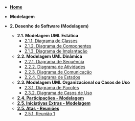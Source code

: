 <!-- docs/_sidebar.md -->

- [**Home**](/README.md)

- **Modelagem**

- **2. Desenho de Software (Modelagem)**
    - **2.1. Modelagem UML Estática**
      - [2.1.1. Diagrama de Classes](/Modelagem/2.1.1.DiagramaClasse.md)
      - [2.1.2. Diagrama de Componentes](/Modelagem/2.1.2.DiagramaComponentes.md)
      - [2.1.3. Diagrama de Implantação](/Modelagem/2.1.3.DiagramaImplantacao.md)
    - **2.2. Modelagem UML Dinâmica**
      - [2.2.1. Diagrama de Sequência](/Modelagem/2.2.1.DiagramaSequencia.md)
      - [2.2.2. Diagrama de Atividades](/Modelagem/2.2.2.DiagramaAtividades.md)
      - [2.2.3. Diagrama de Comunicação](/Modelagem/2.2.3.DiagramaComunicacao.md)
      - [2.2.4. Diagrama de Estados](/Modelagem/2.2.4.DiagramaEstados.md)
    - **2.3. Modelagem UML Organizacional ou Casos de Uso**
      - [2.3.1.  Diagrama de Pacotes](/Modelagem/2.3.1.DiagramaPacotes.md)
      - [2.3.2.  Diagrama de Casos de Uso](/Modelagem/2.3.2.DiagramaCasosdeUso.md)
    - [**2.4. Participações - Modelagem**](/Modelagem/2.4.ParticipacoesModelagem.md)
    - [**2.5. Iniciativas Extras - Modelagem**](/docs/Modelagem/2.5.IniciativasExtras.md)
    - [**2.5. Atas - Reuniões**](/docs/Modelagem/2.5.IniciativasExtras.md)
      - [2.5.1. Reunião 1](/Modelagem/2.5.1.reuniao1.md)

